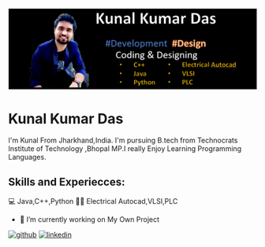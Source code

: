 ![Development and Design](https://github.com/Kunal-Kumar-Das191049/Kunal-Kumar-Das191049/blob/main/Screenshot%20(2917).png)

# Kunal Kumar Das
I'm Kunal From Jharkhand,India. I'm pursuing B.tech from Technocrats Institute of Technology ,Bhopal MP.I really Enjoy Learning Programming Languages.

## Skills and Experiecces: 
💻   Java,C++,Python
🔌💡  Electrical Autocad,VLSI,PLC

- 🔭 I’m currently working on My Own Project 

[<img src='https://cdn.jsdelivr.net/npm/simple-icons@3.0.1/icons/github.svg' alt='github' height='40'>](https://github.com/Kunal-Kumar-Das191049)  [<img src='https://cdn.jsdelivr.net/npm/simple-icons@3.0.1/icons/linkedin.svg' alt='linkedin' height='40'>](https://www.linkedin.com/in/kunal-kumar-das-6384b81b1/)  







